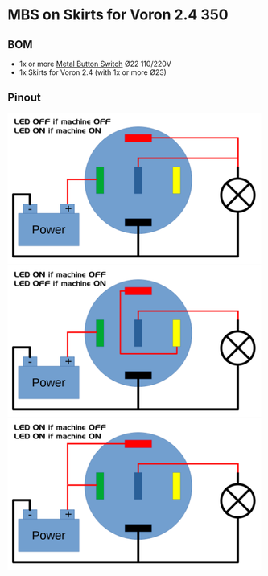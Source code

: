 # MBS on Skirts for Voron 2.4 350

## BOM
* 1x or more [Metal Button Switch](https://fr.aliexpress.com/item/1005006187833198.html) Ø22 110/220V
* 1x Skirts for Voron 2.4 (with 1x or more Ø23)

## Pinout
![MBS pinout](https://github.com/Itzo1978/Voron-2.4/blob/main/VoronMods/MBS%20on%20Skirts%20for%20Voron%202.4%20350/Images/image1.png)
![MBS pinout](https://github.com/Itzo1978/Voron-2.4/blob/main/VoronMods/MBS%20on%20Skirts%20for%20Voron%202.4%20350/Images/image2.png)
![MBS pinout](https://github.com/Itzo1978/Voron-2.4/blob/main/VoronMods/MBS%20on%20Skirts%20for%20Voron%202.4%20350/Images/image3.png)